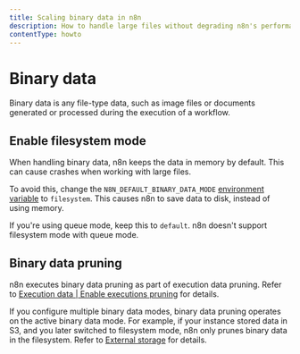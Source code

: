 ```yaml
---
title: Scaling binary data in n8n
description: How to handle large files without degrading n8n's performance.
contentType: howto
---
```


# Binary data

Binary data is any file-type data, such as image files or documents generated or processed during the execution of a workflow. 

## Enable filesystem mode

When handling binary data, n8n keeps the data in memory by default. This can cause crashes when working with large files. 

To avoid this, change the `N8N_DEFAULT_BINARY_DATA_MODE` [environment variable](/hosting/configuration/environment-variables/binary-data.md) to `filesystem`. This causes n8n to save data to disk, instead of using memory.

If you're using queue mode, keep this to `default`. n8n doesn't support filesystem mode with queue mode.

## Binary data pruning

n8n executes binary data pruning as part of execution data pruning. Refer to [Execution data | Enable executions pruning](/hosting/scaling/execution-data.md#enable-executions-pruning) for details. 

If you configure multiple binary data modes, binary data pruning operates on the active binary data mode. For example, if your instance stored data in S3, and you later switched to filesystem mode, n8n only prunes binary data in the filesystem. Refer to [External storage](/hosting/scaling/external-storage.md#usage) for details. 
